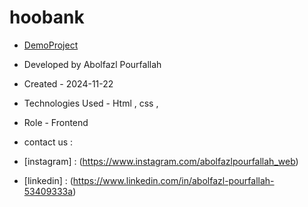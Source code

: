 # hoobank
 - <a href="https://github.com/AbolfazlPourfallah-web/hoobank">DemoProject</a><br>
 
 - Developed by Abolfazl Pourfallah

- Created - 2024-11-22

- Technologies Used - Html , css ,

- Role - Frontend


-  contact us :
- [instagram] : (https://www.instagram.com/abolfazlpourfallah_web)
- [linkedin] : (https://www.linkedin.com/in/abolfazl-pourfallah-53409333a)



